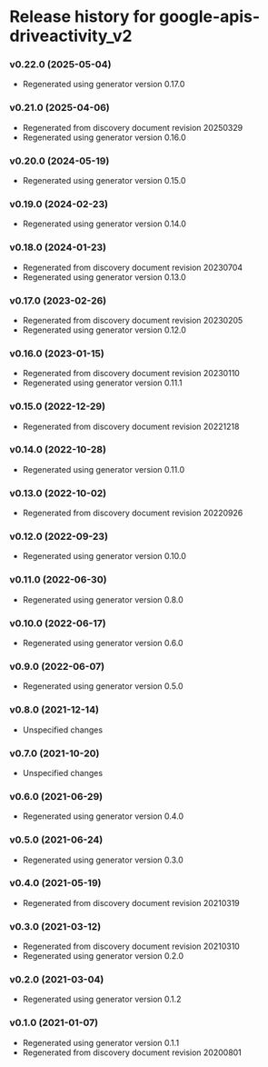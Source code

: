 # Release history for google-apis-driveactivity_v2

### v0.22.0 (2025-05-04)

* Regenerated using generator version 0.17.0

### v0.21.0 (2025-04-06)

* Regenerated from discovery document revision 20250329
* Regenerated using generator version 0.16.0

### v0.20.0 (2024-05-19)

* Regenerated using generator version 0.15.0

### v0.19.0 (2024-02-23)

* Regenerated using generator version 0.14.0

### v0.18.0 (2024-01-23)

* Regenerated from discovery document revision 20230704
* Regenerated using generator version 0.13.0

### v0.17.0 (2023-02-26)

* Regenerated from discovery document revision 20230205
* Regenerated using generator version 0.12.0

### v0.16.0 (2023-01-15)

* Regenerated from discovery document revision 20230110
* Regenerated using generator version 0.11.1

### v0.15.0 (2022-12-29)

* Regenerated from discovery document revision 20221218

### v0.14.0 (2022-10-28)

* Regenerated using generator version 0.11.0

### v0.13.0 (2022-10-02)

* Regenerated from discovery document revision 20220926

### v0.12.0 (2022-09-23)

* Regenerated using generator version 0.10.0

### v0.11.0 (2022-06-30)

* Regenerated using generator version 0.8.0

### v0.10.0 (2022-06-17)

* Regenerated using generator version 0.6.0

### v0.9.0 (2022-06-07)

* Regenerated using generator version 0.5.0

### v0.8.0 (2021-12-14)

* Unspecified changes

### v0.7.0 (2021-10-20)

* Unspecified changes

### v0.6.0 (2021-06-29)

* Regenerated using generator version 0.4.0

### v0.5.0 (2021-06-24)

* Regenerated using generator version 0.3.0

### v0.4.0 (2021-05-19)

* Regenerated from discovery document revision 20210319

### v0.3.0 (2021-03-12)

* Regenerated from discovery document revision 20210310
* Regenerated using generator version 0.2.0

### v0.2.0 (2021-03-04)

* Regenerated using generator version 0.1.2

### v0.1.0 (2021-01-07)

* Regenerated using generator version 0.1.1
* Regenerated from discovery document revision 20200801

